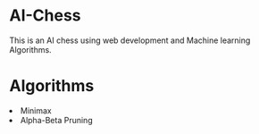 # AI-Chess
This is an AI chess using web development and Machine learning Algorithms.

# Algorithms
<li>Minimax
<li>Alpha-Beta Pruning

